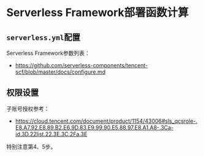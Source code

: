 # Serverless Framework部署函数计算

## `serverless.yml`配置

Serverless Framework参数列表：
- https://github.com/serverless-components/tencent-scf/blob/master/docs/configure.md

## 权限设置

子账号授权参考：

- https://cloud.tencent.com/document/product/1154/43006#sls_qcsrole-.E8.A7.92.E8.89.B2.E6.9D.83.E9.99.90.E5.88.97.E8.A1.A8-.3Ca-id.3D.22list.22.3E.3C.2Fa.3E

特别注意第4、5步。
